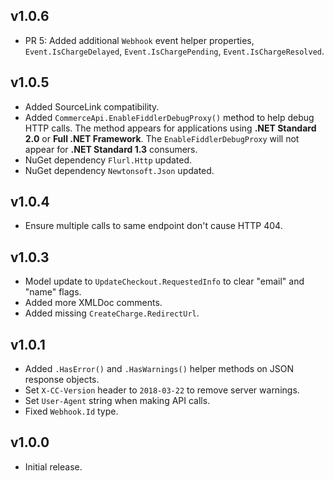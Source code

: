 ## v1.0.6
* PR 5: Added additional `Webhook` event helper properties, `Event.IsChargeDelayed`, `Event.IsChargePending`, `Event.IsChargeResolved`. 

## v1.0.5
* Added SourceLink compatibility.
* Added `CommerceApi.EnableFiddlerDebugProxy()` method to help debug HTTP calls. The method appears for applications using **.NET Standard 2.0** or **Full .NET Framework**. The `EnableFiddlerDebugProxy` will not appear for **.NET Standard 1.3** consumers.
* NuGet dependency `Flurl.Http` updated.
* NuGet dependency `Newtonsoft.Json` updated.

## v1.0.4
* Ensure multiple calls to same endpoint don't cause HTTP 404. 

## v1.0.3
* Model update to `UpdateCheckout.RequestedInfo` to clear "email" and "name" flags.
* Added more XMLDoc comments.
* Added missing `CreateCharge.RedirectUrl`. 

## v1.0.1
* Added `.HasError()` and `.HasWarnings()` helper methods on JSON response objects.
* Set `X-CC-Version` header to `2018-03-22` to remove server warnings.
* Set `User-Agent` string when making API calls.
* Fixed `Webhook.Id` type.

## v1.0.0
* Initial release.
